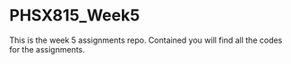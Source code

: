 # PHSX815_Week5

This is the week 5 assignments repo. Contained you will find all the codes for the assignments. 
